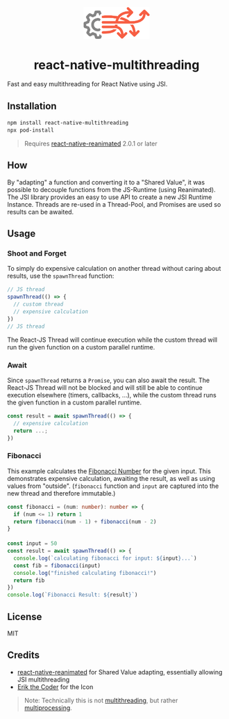 <div align="center">
  <img src="img/icon.png" width="30%">
  <h1>react-native-multithreading</h2>
</div>

Fast and easy multithreading for React Native using JSI.

## Installation

```sh
npm install react-native-multithreading
npx pod-install
```

> Requires [react-native-reanimated](https://github.com/software-mansion/react-native-reanimated) 2.0.1 or later

## How

By "adapting" a function and converting it to a "Shared Value", it was possible to decouple functions from the JS-Runtime (using Reanimated). The JSI library provides an easy to use API to create a new JSI Runtime Instance. Threads are re-used in a Thread-Pool, and Promises are used so results can be awaited.

## Usage

### Shoot and Forget

To simply do expensive calculation on another thread without caring about results, use the `spawnThread` function:

```ts
// JS thread
spawnThread(() => {
  // custom thread
  // expensive calculation
})
// JS thread
```

The React-JS Thread will continue execution while the custom thread will run the given function on a custom parallel runtime.

### Await

Since `spawnThread` returns a `Promise`, you can also await the result. The React-JS Thread will not be blocked and will still be able to continue execution elsewhere (timers, callbacks, ...), while the custom thread runs the given function in a custom parallel runtime.

```ts
const result = await spawnThread(() => {
  // expensive calculation
  return ...;
})
```

### Fibonacci

This example calculates the [Fibonacci Number](https://en.wikipedia.org/wiki/Fibonacci_number) for the given input. This demonstrates expensive calculation, awaiting the result, as well as using values from "outside". (`fibonacci` function and `input` are captured into the new thread and therefore immutable.)

```ts
const fibonacci = (num: number): number => {
  if (num <= 1) return 1
  return fibonacci(num - 1) + fibonacci(num - 2)
}

const input = 50
const result = await spawnThread(() => {
  console.log(`calculating fibonacci for input: ${input}...`)
  const fib = fibonacci(input)
  console.log("finished calculating fibonacci!")
  return fib
})
console.log(`Fibonacci Result: ${result}`)
```

## License

MIT

## Credits

* [react-native-reanimated](http://github.com/software-mansion/react-native-reanimated) for Shared Value adapting, essentially allowing JSI multithreading
* [Erik the Coder](https://www.erikthecoder.net/2019/03/30/async-does-not-imply-concurrent/) for the Icon

> Note: Technically this is not [multithreading](https://en.wikipedia.org/wiki/Multithreading_(computer_architecture)), but rather [multiprocessing](https://en.wikipedia.org/wiki/Multiprocessing).
